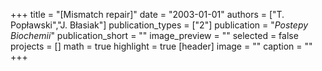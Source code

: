 +++
title = "[Mismatch repair]"
date = "2003-01-01"
authors = ["T. Popławski","J. Błasiak"]
publication_types = ["2"]
publication = "_Postepy Biochemii_"
publication_short = ""
image_preview = ""
selected = false
projects = []
math = true
highlight = true
[header]
image = ""
caption = ""
+++

